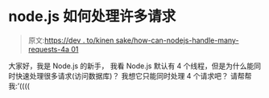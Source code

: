# node.js 如何处理许多请求

> 原文:[https://dev . to/kinen sake/how-can-nodejs-handle-many-requests-4a 01](https://dev.to/kinensake/how-can-nodejs-handle-many-requests-4a01)

大家好，我是 Node.js 的新手，
我看 Node.js 默认有 4 个线程，但是为什么能同时快速处理很多请求(访问数据库)？
我想它只能同时处理 4 个请求吧？
请帮帮我:’((((